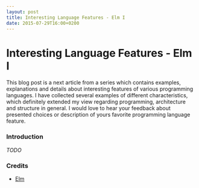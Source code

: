 ```yaml
---
layout: post
title: Interesting Language Features - Elm I
date: 2015-07-29T16:00+0200
---
```


# Interesting Language Features - Elm I

<quote class="disclaimer">This blog post is a next article from a series which contains examples, explanations and details about interesting features of various programming languages. I have collected several examples of different characteristics, which definitely extended my view regarding programming, architecture and structure in general. I would love to hear your feedback about presented choices or description of yours favorite programming language feature.</quote>

### Introduction

*TODO*

### Credits

- [Elm](http://elm-lang.org/)
